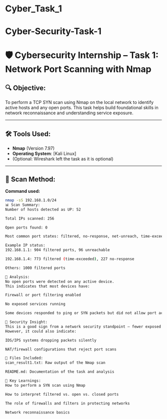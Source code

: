 # Cyber_Task_1
# Cyber-Security-Task-1
# 🛡️ Cybersecurity Internship – Task 1: Network Port Scanning with Nmap

## 🔍 Objective:
To perform a TCP SYN scan using Nmap on the local network to identify active hosts and any open ports. This task helps build foundational skills in network reconnaissance and understanding service exposure.

---

## 🛠️ Tools Used:
- **Nmap** (Version 7.97)
- **Operating System**: [Kali Linux]
- (Optional: Wireshark left the task as it is optional) 

---

## 📡 Scan Method:
**Command used:**
```bash
nmap -sS 192.168.1.0/24
📊 Scan Summary:
Number of hosts detected as UP: 52

Total IPs scanned: 256

Open ports found: 0

Most common port states: filtered, no-response, net-unreach, time-exceeded

Example IP status:
192.168.1.1: 904 filtered ports, 96 unreachable

192.168.1.4: 773 filtered (time-exceeded), 227 no-response

Others: 1000 filtered ports

🧠 Analysis:
No open ports were detected on any active device.
This indicates that most devices have:

Firewall or port filtering enabled

No exposed services running

Some devices responded to ping or SYN packets but did not allow port access

🔐 Security Insight:
This is a good sign from a network security standpoint — fewer exposed services reduce the attack surface.
However, it could also indicate:

IDS/IPS systems dropping packets silently

NAT/firewall configurations that reject port scans

📁 Files Included:
scan_result1.txt: Raw output of the Nmap scan

README.md: Documentation of the task and analysis

📌 Key Learnings:
How to perform a SYN scan using Nmap

How to interpret filtered vs. open vs. closed ports

The role of firewalls and filters in protecting networks

Network reconnaissance basics

